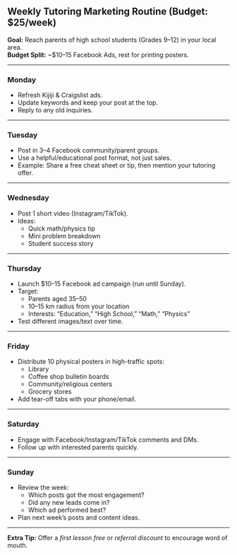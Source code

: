 ## Weekly Tutoring Marketing Routine (Budget: $25/week)

**Goal:** Reach parents of high school students (Grades 9–12) in your local area.  
**Budget Split:** ~$10–15 Facebook Ads, rest for printing posters.

---

### **Monday**

- Refresh Kijiji & Craigslist ads.
- Update keywords and keep your post at the top.
- Reply to any old inquiries.

---

### **Tuesday**

- Post in 3–4 Facebook community/parent groups.
- Use a helpful/educational post format, not just sales.
- Example: Share a free cheat sheet or tip, then mention your tutoring offer.

---

### **Wednesday**

- Post 1 short video (Instagram/TikTok).
- Ideas:
  - Quick math/physics tip
  - Mini problem breakdown
  - Student success story

---

### **Thursday**

- Launch $10–15 Facebook ad campaign (run until Sunday).
- Target:
  - Parents aged 35–50
  - 10–15 km radius from your location
  - Interests: “Education,” “High School,” “Math,” “Physics”
- Test different images/text over time.

---

### **Friday**

- Distribute 10 physical posters in high-traffic spots:
  - Library
  - Coffee shop bulletin boards
  - Community/religious centers
  - Grocery stores
- Add tear-off tabs with your phone/email.

---

### **Saturday**

- Engage with Facebook/Instagram/TikTok comments and DMs.
- Follow up with interested parents quickly.

---

### **Sunday**

- Review the week:
  - Which posts got the most engagement?
  - Did any new leads come in?
  - Which ad performed best?
- Plan next week’s posts and content ideas.

---

**Extra Tip:** Offer a _first lesson free_ or _referral discount_ to encourage word of mouth.
